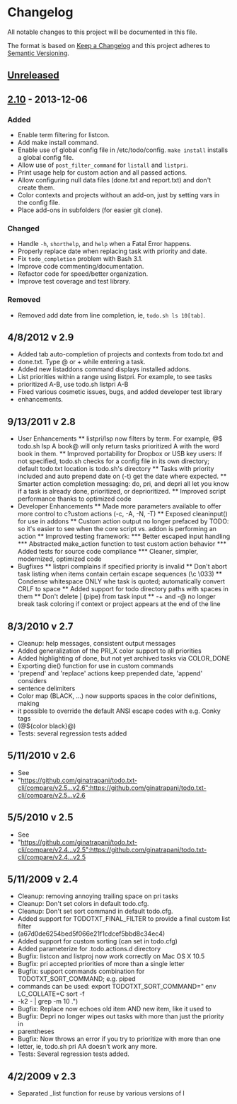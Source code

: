 # Changelog
All notable changes to this project will be documented in this file.

The format is based on [Keep a Changelog](http://keepachangelog.com/en/1.0.0/)
and this project adheres to [Semantic Versioning](http://semver.org/spec/v2.0.0.html).

## [Unreleased]

## [2.10] - 2013-12-06
### Added
- Enable term filtering for listcon.
- Add make install command.
- Enable use of global config file in /etc/todo/config. `make install` installs a global config file.
- Allow use of `post_filter_command` for `listall` and `listpri`.
- Print usage help for custom action and all passed actions.
- Allow configuring null data files (done.txt and report.txt) and don't create
them.
- Color contexts and projects without an add-on, just by setting vars in the
config file.
- Place add-ons in subfolders (for easier git clone).


### Changed
- Handle `-h`, `shorthelp`, and `help` when a Fatal Error happens.
- Properly replace date when replacing task with priority and date.
- Fix `todo_completion` problem with Bash 3.1.
- Improve code commenting/documentation.
- Refactor code for speed/better organization.
- Improve test coverage and test library.

### Removed
- Removed add date from line completion, ie, `todo.sh ls 10[tab]`.


## 4/8/2012 v 2.9

* Added tab auto-completion of projects and contexts from todo.txt and
* done.txt. Type @<Tab> or +<Tab> while entering a task.
* Added new listaddons command displays installed addons.
* List priorities within a range using listpri. For example, to see tasks
* prioritized A-B, use todo.sh listpri A-B
* Fixed various cosmetic issues, bugs, and added developer test library
* enhancements.

## 9/13/2011 v 2.8
* User Enhancements
** listpri/lsp now filters by term. For example, @$ todo.sh lsp A book@ will
only return tasks prioritized A with the word book in them.
** Improved portability for Dropbox or USB key users: If not specified, todo.sh
checks for a config file in its own directory; default todo.txt location is
todo.sh's directory
** Tasks with priority included and auto prepend date on (-t) get the date
where expected. 
** Smarter action completion messaging: do, pri, and depri all let you know if
a task is already done, prioritized, or deprioritized.
** Improved script performance thanks to optimized code
* Developer Enhancements
** Made more parameters available to offer more control to c?ustom actions (-c,
-A, -N, -T)
** Exposed cleaninput() for use in addons
** Custom action output no longer prefaced by TODO: so it's easier to see when
the core script vs. addon is performing an action
** Improved testing framework:
*** Better escaped input handling
*** Abstracted make_action function to test custom action behavior
*** Added tests for source code compliance
*** Cleaner, simpler, modernized, optimized code
* Bugfixes
** listpri complains if specified priority is invalid
** Don't abort task listing when items contain certain escape sequences (\c
\033)
** Condense whitespace ONLY whe task is quoted; automatically convert CRLF to
space
** Added support for todo directory paths with spaces in them
** Don't delete | (pipe) from task input
** -+ and -@ no longer break task coloring if context or project appears at the
end of the line

## 8/3/2010 v 2.7
* Cleanup: help messages, consistent output messages
* Added generalization of the PRI_X color support to all priorities
* Added highlighting of done, but not yet archived tasks via COLOR_DONE
* Exporting die() function for use in custom commands
* 'prepend' and 'replace' actions keep prepended date, 'append' considers
* sentence delimiters
* Color map (BLACK, ...) now supports spaces in the color definitions, making
* it possible to override the default ANSI escape codes with e.g. Conky tags
* (@${color black}@)
* Tests: several regression tests added

## 5/11/2010 v 2.6
* See
* "https://github.com/ginatrapani/todo.txt-cli/compare/v2.5...v2.6":https://github.com/ginatrapani/todo.txt-cli/compare/v2.5...v2.6

##  5/5/2010 v 2.5
* See
* "https://github.com/ginatrapani/todo.txt-cli/compare/v2.4...v2.5":https://github.com/ginatrapani/todo.txt-cli/compare/v2.4...v2.5 

## 5/11/2009 v 2.4
* Cleanup: removing annoying trailing space on pri tasks
* Cleanup: Don't set colors in default todo.cfg.
* Cleanup: Don't set sort command in default todo.cfg.
* Added support for TODOTXT_FINAL_FILTER to provide a final custom list filter
* (a67d0de6254bed5f066e21f1cdcef5bbd8c34ec4)
* Added support for custom sorting (can set in todo.cfg)
* Added parameterize for .todo.actions.d directory
* Bugfix: listcon and listproj now work correctly on Mac OS X 10.5
* Bugfix: pri accepted priorities of more than a single letter
* Bugfix: support commands combination for TODOTXT_SORT_COMMAND; e.g. piped
* commands can be used: export TODOTXT_SORT_COMMAND=" env LC_COLLATE=C sort -f
* -k2 - | grep -m 10  .")
* Bugfix: Replace now echoes old item AND new item, like it used to
* Bugfix: Depri no longer wipes out tasks with more than just the priority in
* parentheses
* Bugfix: Now throws an error if you try to prioritize with more than one
* letter, ie, todo.sh pri AA doesn't work any more.
* Tests: Several regression tests added.

## 4/2/2009 v 2.3
* Separated _list function for reuse by various versions of l

[Unreleased]: https://github.com/todotxt/todo.txt-cli/compare/v2.10...HEAD
[2.10]: https://github.com/todotxt/todo.txt-cli/compare/v2.9...v2.10
